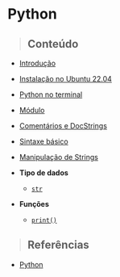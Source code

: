 # Python

> ## **Conteúdo**

- [Introdução](./introduction.md)

- [Instalação no Ubuntu 22.04](./instalation-ubuntu.md)

- [Python no terminal](./python-no-terminal.md)

- [Módulo](./core/module.md)

- [Comentários e DocStrings](./core/comments-and-docstrings.md)

- [Sintaxe básico](./sintaxe-basica.md)

- [Manipulação de Strings](./manipulacao-de-strings.md)

- **Tipo de dados**

  - [`str`](./core/data-types/str-type.md)

- **Funções**

  - [`print()`](./core/functions/print-function.md)

> ## **Referências**

- [Python](./references.md)
